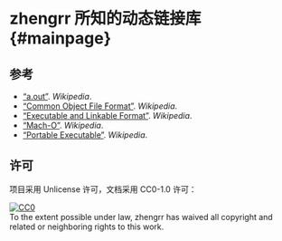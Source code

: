 # zhengrr 所知的动态链接库                                           {#mainpage}

## 参考

*   [“a.out”](https://wikipedia.org/wiki/A.out). *Wikipedia*.
*   [“Common Object File Format”](https://wikipedia.org/wiki/COFF). *Wikipedia*.
*   [“Executable and Linkable Format”](https://wikipedia.org/wiki/Executable_and_Linkable_Format). *Wikipedia*.
*   [“Mach-O”](https://wikipedia.org/wiki/Mach-O). *Wikipedia*.
*   [“Portable Executable”](https://wikipedia.org/wiki/Portable_Executable). *Wikipedia*.

## 许可

项目采用 Unlicense 许可，文档采用 CC0-1.0 许可：

<p xmlns:dct="https://purl.org/dc/terms/">
  <a rel="license"
     href="https://creativecommons.org/publicdomain/zero/1.0/">
    <img src="https://licensebuttons.net/p/zero/1.0/88x31.png" style="border-style: none;" alt="CC0" />
  </a>
  <br />
  To the extent possible under law,
  <span resource="[_:publisher]" rel="dct:publisher">
    <span property="dct:title">zhengrr</span></span>
  has waived all copyright and related or neighboring rights to this work.
</p>
